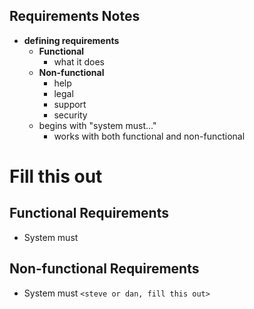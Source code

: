 ## Requirements Notes
- **defining requirements**
	- **Functional**
		- what it does
	- **Non-functional**
		- help
		- legal
		- support
		- security
	- begins with "system must..."
		- works with both functional and non-functional
		

# Fill this out

## Functional Requirements
- System must 
 

## Non-functional Requirements
- System must `<steve or dan, fill this out>`
